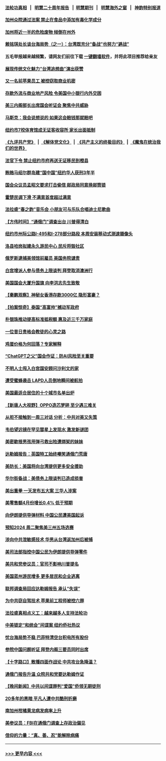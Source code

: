 #### [法轮功真相](https://github.com/gfw-breaker/truth/blob/master/README.md?t=0) &nbsp;&nbsp;|&nbsp;&nbsp; [明慧二十周年报告](https://github.com/gfw-breaker/mh-reports/blob/master/README.md?t=0) &nbsp;&nbsp;|&nbsp;&nbsp;[明慧期刊](https://github.com/gfw-breaker/mh-qikan) &nbsp;&nbsp;|&nbsp;&nbsp; [明慧海外之窗](https://github.com/gfw-breaker/mh-news/blob/master/README.md?t=0) &nbsp;&nbsp;|&nbsp;&nbsp; [神韵特别报道](https://github.com/gfw-breaker/mh-news/blob/master/shenyun.md?t=0)
#### [加州众院通过法案 禁止在食品中添加有毒化学成分](../pages/nsc412/n13998692.md?t=05171543) 
#### [加州将近一半的危险废物 倾倒在州外](../pages/nsc412/n13998674.md?t=05171543) 
#### [赖铭琪处长谈台海局势（之一）：台湾既充分“备战”也努力“避战”](../pages/nsc412/n13998657.md?t=05171543) 
#### 五毛举报越来越频繁，请网友们前往下载 [一键翻墙软件](https://github.com/gfw-breaker/ssr-accounts)，并将此项目推荐给亲友
#### [展现传统文化魅力“台湾追想曲”演出获赞](../pages/nsc412/n13998640.md?t=05171543) 
#### [又一名前苹果员工 被控窃取商业机密](../pages/nsc412/n13998637.md?t=05171543) 
#### [存款外流与商业地产风险 令美国中小银行内外交困](../pages/nsc412/n13998457.md?t=05171543) 
#### [美三内阁部长出席国会听证会 聚焦中共威胁](../pages/nsc412/n13998498.md?t=05171543) 
#### [马斯克：我会说想说的 如果这会赔钱那就赔吧](../pages/nsc412/n13998520.md?t=05171543) 
#### [纽约市7校体育馆成无证客收容所 家长出面抵制](../pages/nsc412/n13998562.md?t=05171543) 
#### [《九评共产党》](https://github.com/begood0513/9ping.md/blob/master/README.md) &nbsp;|&nbsp; [《解体党文化》](../../../../jtdwh.md/blob/master/README.md)  &nbsp;|&nbsp; [《共产主义的终极目的》](../../../../gczydzjmd.md/blob/master/README.md) &nbsp;|&nbsp; [《魔鬼在统治我们的世界》](../../../../mgztzwmdsj.md/blob/master/README.md) 
#### [法官下令 禁止纽约市府再送无证移民到橙县](../pages/nsc412/n13998556.md?t=05171543) 
#### [贿赂马绍尔群岛建“国中国”纽约华人获刑3年半](../pages/nsc412/n13998558.md?t=05171543) 
#### [国会众议员孟昭文要求打击偷信 邮政局同意换邮筒锁](../pages/nsc412/n13998572.md?t=05171543) 
#### [霍楚民调下滑 不满意首度超过满意](../pages/nsc412/n13998574.md?t=05171543) 
#### [法拉盛“春之韵”音乐会  小朋友可与乐队合唱迪士尼歌曲](../pages/nsc412/n13998590.md?t=05171543) 
#### [【方伟时间】“通俄门”调查出台 川普得清白](../pages/nsc412/n13998481.md?t=05171543) 
#### [纽约市州际公路I-495和I-278部分路段 本周安装移动式测速摄像头](../pages/nsc412/n13998560.md?t=05171543) 
#### [洛县哈岗拟建永久游民中心 民斥将毁社区](../pages/nsc412/n13998528.md?t=05171543) 
#### [俄罗斯逮捕美领馆前雇员 美国务院谴责](../pages/nsc412/n13998418.md?t=05171543) 
#### [白宫增派人参与债务上限谈判 拜登取消澳洲行](../pages/nsc412/n13998424.md?t=05171543) 
#### [美国国会大厦升国旗 向李洪志先生致敬](../pages/nsc412/n13998496.md?t=05171543) 
#### [【秦鹏观察】神秘女香港存款3000亿 隐形富豪？](../pages/nsc412/n13998472.md?t=05171543) 
#### [【拍案惊奇】泰国“高富帅”撼动军政府](../pages/nsc412/n13998434.md?t=05171543) 
#### [朴银珠推动提高标准抵税额 惠及近三千万家庭](../pages/nsc412/n13998489.md?t=05171543) 
#### [一位昔日贵格会教徒的心灵之路](../pages/nsc412/n13998473.md?t=05171543) 
#### [鸡蛋价格为何回落？专家解释](../pages/nsc412/n13998478.md?t=05171543) 
#### [“ChatGPT之父”国会作证：防AI风险至关重要](../pages/nsc412/n13998361.md?t=05171543) 
#### [不明人士闯入白宫国安顾问沙利文的家](../pages/nsc412/n13998460.md?t=05171543) 
#### [遭受蜜蜂袭击 LAPD人员倒地瞬间被航拍](../pages/nsc412/n13998408.md?t=05171543) 
#### [美国最适合居住的十个城市名单出炉](../pages/nsc412/n13998308.md?t=05171543) 
#### [【新唐人大视野】OPPO造芯梦碎 至少遇三难关](../pages/nsc412/n13998213.md?t=05171543) 
#### [从拒不接触到一周三对话 分析：中共对美又失策](../pages/nsc412/n13988279.md?t=05171543) 
#### [韦伯望远镜在罕见彗星上发现水 激发新谜团](../pages/nsc412/n13998309.md?t=05171543) 
#### [美密歇根男孩用弹弓救出险遭绑架的妹妹](../pages/nsc412/n13998365.md?t=05171543) 
#### [达勒姆报告：英国特工始终嘲笑通俄门荒唐](../pages/nsc412/n13998314.md?t=05171543) 
#### [美防长：美国将向台湾提供更多安全援助](../pages/nsc412/n13998294.md?t=05171543) 
#### [华尔街备战：美债务上限谈判已造成损害](../pages/nsc412/n13998286.md?t=05171543) 
#### [美出重拳 一天发布五大案 三华人涉案](../pages/nsc412/n13998350.md?t=05171543) 
#### [美零售额4月份增长0.4% 低于预期](../pages/nsc412/n13998256.md?t=05171543) 
#### [向伊朗提供导弹材料 中国公民遭美国起诉](../pages/nsc412/n13998328.md?t=05171543) 
#### [预知2024 周二聚焦美三州五场选赛](../pages/nsc412/n13998255.md?t=05171543) 
#### [涉向中共泄敏感技术 华男从台湾返加州后被捕](../pages/nsc412/n13998300.md?t=05171543) 
#### [美司法部指控中国公民为伊朗提供导弹零件](../pages/nsc412/n13998292.md?t=05171543) 
#### [美共和党参议员：官司不影响川普提名](../pages/nsc412/n13998284.md?t=05171543) 
#### [美国蓝州游民增多 更多居民和企业逃离](../pages/nsc412/n13998077.md?t=05171543) 
#### [联邦调查局回应达勒姆报告 承认“失误”](../pages/nsc412/n13998259.md?t=05171543) 
#### [为中共窃自驾技术 苹果前工程师被控六罪](../pages/nsc412/n13998287.md?t=05171543) 
#### [法拉盛真相点义工：越来越多人支持法轮功](../pages/nsc412/n13997887.md?t=05171543) 
#### [中美锁定“和统会”间谍案 纽约侨社热议](../pages/nsc412/n13997929.md?t=05171543) 
#### [忧台海局势不稳 巴菲特清空台积电所有股份](../pages/nsc412/n13998249.md?t=05171543) 
#### [参院中国问题听证 拜登内阁三要员同时出席](../pages/nsc412/n13998154.md?t=05171543) 
#### [【十字路口】散播四面作战论 中共攻台急降温？](../pages/nsc412/n13998217.md?t=05171543) 
#### [通俄门报告升温 众院共和党要达勒姆作证](../pages/nsc412/n13998205.md?t=05171543) 
#### [【晚间新闻】中共以间谍罪判“爱国”侨领无期徒刑](../pages/nsc412/n13998014.md?t=05171543) 
#### [20多年的黑暗 平凡人遭中共酷刑折磨](../pages/nsc412/n13997976.md?t=05171543) 
#### [南加州柑橘黄龙病发病率上升](../pages/nsc412/n13997949.md?t=05171543) 
#### [美参议员：FBI在通俄门调查上存政治偏见](../pages/nsc412/n13997883.md?t=05171543) 
#### [信仰的力量：“真、善、忍”能解除病痛](../pages/nsc412/n13997788.md?t=05171543) 

----
#### [ >>> 更早内容 <<< ](../indexes/nsc412-earlier.md)

